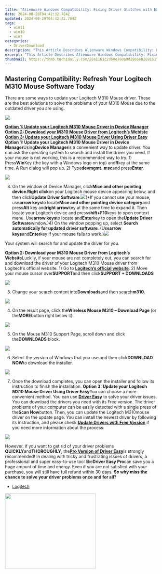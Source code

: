 ```yaml
---
title: "Alienware Windows Compatibility: Fixing Driver Glitches with Ease"
date: 2024-08-28T04:42:32.784Z
updated: 2024-08-29T04:42:32.784Z
tags:
  - win11
  - win10
  - win7
categories:
  - DriverDownload
description: "This Article Describes Alienware Windows Compatibility: Fixing Driver Glitches with Ease"
excerpt: "This Article Describes Alienware Windows Compatibility: Fixing Driver Glitches with Ease"
thumbnail: https://thmb.techidaily.com/20a1161c2d60e760a9d2866e0269161f0abce5bf45e09881a1912be2c7963695.jpg
---
```


## Mastering Compatibility: Refresh Your Logitech M310 Mouse Software Today

There are some ways to update your Logitech M310 Mouse driver. These are the best solutions to solve the problems of your M310 Mouse due to the outdated driver you are using.

![](https://images.drivereasy.com/wp-content/uploads/2017/05/img_591abf3ce0455.jpg)

[**Option 1: Update your Logitech M310 Mouse Driver in Device Manager**](https://tools.techidaily.com/drivereasy/download/) [**Option 2: Download your M310 Mouse Driver from Logitech’s Webiste**](https://tools.techidaily.com/drivereasy/download/) [**Option 3: Update your Logitech M310 Mouse Driver Using Driver Easy**](https://tools.techidaily.com/drivereasy/download/)   **Option 1: Update your Logitech M310 Mouse Driver in Device Manager**Using**Device Manager**is a convenient way to update driver. You can ask the operating system to search and install the driver you need. If your mouse is not working, this is a recommended way to try. 1) Press**Win**Key (the key with a Windows logo on top) and**R**key at the same time. A Run dialog will pop up. 2) Type**devmgmt.** **msc**and press**Enter**.

![](https://images.drivereasy.com/wp-content/uploads/2017/05/img_591ab42c518b1.png)

3) On the window of Device Manager, click**Mice and other pointing device**.**Right click**on your Logitech mouse device appearing below, and then click**Update Driver Software**.![](https://images.drivereasy.com/wp-content/uploads/2017/05/img_591ab6c034e12.png)(\*If you cannot use your mouse, use**arrow keys**to locate**Mice and other pointing device category**and press**Alt** key and**right arrow**key at the same time to expand it. Then locate your Logitech device and press**shift+F10**keys to open context menu. Use**arrow keys**to locate and**Enter**key to open the**Update Driver Software**window.)4) On the window popping up, select **Search automatically for updated driver software**. (Use**arrow keys**and**Enter**key if your mouse fails to work.)![](https://images.drivereasy.com/wp-content/uploads/2017/05/img_591ababd3b694.jpg)

Your system will search for and update the driver for you.

   **Option 2: Download your M310 Mouse Driver from Logitech’s** **Website**Luckily, if your mouse are not completely out, you can search for and download the driver of your Logitech M310 Mouse driver from Logitech’s official website. 1) Go to [**Logitech’s official website**](http://www.logitech.com/en%5Fus). 2) Move your mouse cursor over**SUPPORT**and then click**SUPPORT + DOWNLOADS**

![](https://images.drivereasy.com/wp-content/uploads/2017/05/img_591bb94a741c4.png)

3) Change your search content into**Downloads**and then search**m310**.

![](https://images.drivereasy.com/wp-content/uploads/2017/05/img_591bb9fa56635.jpg)

4) On the result page, click the**Wireless Mouse M310 – Download Page** (or the**MORE**button right below it).

![](https://images.drivereasy.com/wp-content/uploads/2017/05/img_591bbb456af5d.png)

5) On the Mouse M310 Support Page, scroll down and click the**DOWNLOADS** block.

![](https://images.drivereasy.com/wp-content/uploads/2017/05/img_591bbc74e0109.png)

6) Select the version of Windows that you use and then click**DOWNLOAD NOW**to download the installer.

![](https://images.drivereasy.com/wp-content/uploads/2017/05/img_591bbd7035ab2.jpg)

7) Once the download completes, you can open the installer and follow its instruction to finish the installation.   **Option 3: Update your Logitech M310 Mouse Driver Using Driver Easy**You can choose a more convenient method. You can use **[Driver Easy](https://tools.techidaily.com/drivereasy/download/)**  to solve your driver issues. You can download the drivers you need with its Free version. The driver problems of your computer can be easily detected with a single press of the**Scan Now**button. Then, you can update the Logitech M310mouse driver on the update page. You can install the newest driver by following its instruction, and please check [**Update Drivers with Free Version**](https://tools.techidaily.com/drivereasy/download/) if you need more information about the process.

![](https://images.drivereasy.com/wp-content/uploads/2017/05/img_591bc00eaa759.jpg)

However, if you want to get rid of your driver problems **QUICKLY**and**THOROUGHLY**, the[**Pro Version of Driver Easy**](https://tools.techidaily.com/drivereasy/download/)is strongly recommended! In dealing with tricky and frustrating issues of drivers, a professional and super easy-to-use tool like**Driver Easy Pro**can save you a huge amount of time and energy. Even if you are not satisfied with your purchase, you will still have full refund within 30 days. **So why miss the chance to solve your driver problems once and for all?**

* [Logitech](https://tools.techidaily.com/drivereasy/download/)

<ins class="adsbygoogle"
     style="display:block"
     data-ad-format="autorelaxed"
     data-ad-client="ca-pub-7571918770474297"
     data-ad-slot="1223367746"></ins>



<ins class="adsbygoogle"
     style="display:block"
     data-ad-client="ca-pub-7571918770474297"
     data-ad-slot="8358498916"
     data-ad-format="auto"
     data-full-width-responsive="true"></ins>



<!-- affiliate ads begin -->
<a href="https://modlily.sjv.io/c/5597632/1997817/17059" target="_top" id="1997817"><img src="//a.impactradius-go.com/display-ad/17059-1997817" border="0" alt="" width="300" height="250"/></a><img height="0" width="0" src="https://imp.pxf.io/i/5597632/1997817/17059" style="position:absolute;visibility:hidden;" border="0" />
<!-- affiliate ads end -->